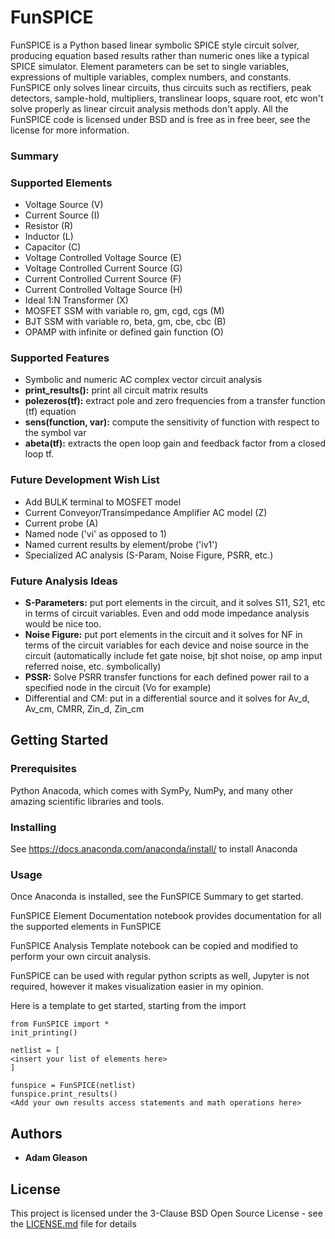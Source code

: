 # FunSPICE

FunSPICE is a Python based linear symbolic SPICE style circuit solver, producing equation based results rather than numeric ones like a typical SPICE simulator. Element parameters can be set to single variables, expressions of multiple variables, complex numbers, and constants. FunSPICE only solves linear circuits, thus circuits such as rectifiers, peak detectors, sample-hold, multipliers, translinear loops, square root, etc won't solve properly as linear circuit analysis methods don't apply. All the FunSPICE code is licensed under BSD and is free as in free beer, see the license for more information. 

### Summary

### Supported Elements
- Voltage Source (V)
- Current Source (I)
- Resistor (R)
- Inductor (L)
- Capacitor (C)
- Voltage Controlled Voltage Source (E)
- Voltage Controlled Current Source (G)
- Current Controlled Current Source (F)
- Current Controlled Voltage Source (H)
- Ideal 1:N Transformer (X)
- MOSFET SSM with variable ro, gm, cgd, cgs (M)
- BJT SSM with variable ro, beta, gm, cbe, cbc (B)
- OPAMP with infinite or defined gain function (O)

### Supported Features
- Symbolic and numeric AC complex vector circuit analysis
- **print_results():** print all circuit matrix results
- **polezeros(tf):** extract pole and zero frequencies from a transfer function (tf) equation
- **sens(function, var):** compute the sensitivity of function with respect to the symbol var
- **abeta(tf):** extracts the open loop gain and feedback factor from a closed loop tf.

### Future Development Wish List
- Add BULK terminal to MOSFET model
- Current Conveyor/Transimpedance Amplifier AC model (Z)
- Current probe (A)
- Named node ('vi' as opposed to 1)
- Named current results by element/probe ('iv1')
- Specialized AC analysis (S-Param, Noise Figure, PSRR, etc.)

### Future Analysis Ideas
- **S-Parameters:** put port elements in the circuit, and it solves S11, S21, etc in terms of circuit variables. Even and odd mode impedance analysis would be nice too.
- **Noise Figure:** put port elements in the circuit and it solves for NF in terms of the circuit variables for each device and noise source in the circuit (automatically include fet gate noise, bjt shot noise, op amp input referred noise, etc. symbolically)
- **PSSR:** Solve PSRR transfer functions for each defined power rail to a specified node in the circuit (Vo for example)
- Differential and CM: put in a differential source and it solves for Av_d, Av_cm, CMRR, Zin_d, Zin_cm

## Getting Started

### Prerequisites

Python Anacoda, which comes with SymPy, NumPy, and many other amazing scientific libraries and tools.

### Installing

See https://docs.anaconda.com/anaconda/install/ to install Anaconda

### Usage

Once Anaconda is installed, see the FunSPICE Summary to get started.

FunSPICE Element Documentation notebook provides documentation for all the supported elements in FunSPICE

FunSPICE Analysis Template notebook can be copied and modified to perform your own circuit analysis.

FunSPICE can be used with regular python scripts as well, Jupyter is not required, however it makes visualization easier in my opinion.

Here is a template to get started, starting from the import

```
from FunSPICE import *
init_printing()

netlist = [
<insert your list of elements here>
]

funspice = FunSPICE(netlist)
funspice.print_results()
<Add your own results access statements and math operations here>
```
## Authors

* **Adam Gleason**


## License

This project is licensed under the 3-Clause BSD Open Source License - see the [LICENSE.md](LICENSE.md) file for details

